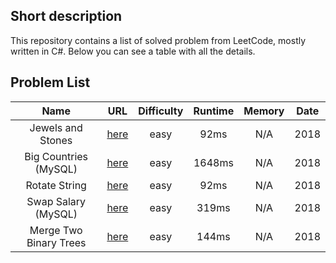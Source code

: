 ## Short description
This repository contains a list of solved problem from LeetCode, mostly written in C#.
Below you can see a table with all the details.

## Problem List
|          Name          |                              URL                              | Difficulty | Runtime | Memory | Date  |
| :--------------------: | :-----------------------------------------------------------: | :--------: | :-----: | :----: | :---: |
|   Jewels and Stones    |   [here](https://leetcode.com/problems/jewels-and-stones/)    |    easy    |  92ms   |  N/A   | 2018  |
| Big Countries (MySQL)  |      [here](https://leetcode.com/problems/big-countries)      |    easy    | 1648ms  |  N/A   | 2018  |
|     Rotate String      |      [here](https://leetcode.com/problems/rotate-string)      |    easy    |  92ms   |  N/A   | 2018  |
|  Swap Salary (MySQL)   |      [here](https://leetcode.com/problems/swap-salary/)       |    easy    |  319ms  |  N/A   | 2018  |
| Merge Two Binary Trees | [here](https://leetcode.com/problems/merge-two-binary-trees/) |    easy    |  144ms  |  N/A   | 2018  |
